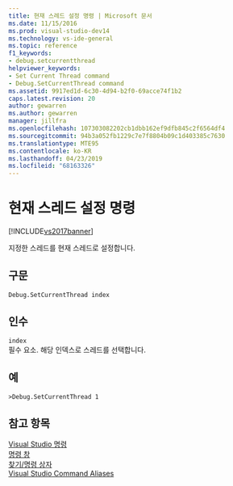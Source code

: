 ```yaml
---
title: 현재 스레드 설정 명령 | Microsoft 문서
ms.date: 11/15/2016
ms.prod: visual-studio-dev14
ms.technology: vs-ide-general
ms.topic: reference
f1_keywords:
- debug.setcurrentthread
helpviewer_keywords:
- Set Current Thread command
- Debug.SetCurrentThread command
ms.assetid: 9917ed1d-6c30-4d94-b2f0-69acce74f1b2
caps.latest.revision: 20
author: gewarren
ms.author: gewarren
manager: jillfra
ms.openlocfilehash: 107303082202cb1dbb162ef9dfb845c2f6564df4
ms.sourcegitcommit: 94b3a052fb1229c7e7f8804b09c1d403385c7630
ms.translationtype: MTE95
ms.contentlocale: ko-KR
ms.lasthandoff: 04/23/2019
ms.locfileid: "68163326"
---
```

# <a name="set-current-thread-command"></a>현재 스레드 설정 명령
[!INCLUDE[vs2017banner](../../includes/vs2017banner.md)]

지정한 스레드를 현재 스레드로 설정합니다.  
  
## <a name="syntax"></a>구문  
  
```  
Debug.SetCurrentThread index  
```  
  
## <a name="arguments"></a>인수  
 `index`  
 필수 요소. 해당 인덱스로 스레드를 선택합니다.  
  
## <a name="example"></a>예  
  
```  
>Debug.SetCurrentThread 1  
```  
  
## <a name="see-also"></a>참고 항목  
 [Visual Studio 명령](../../ide/reference/visual-studio-commands.md)   
 [명령 창](../../ide/reference/command-window.md)   
 [찾기/명령 상자](../../ide/find-command-box.md)   
 [Visual Studio Command Aliases](../../ide/reference/visual-studio-command-aliases.md)

